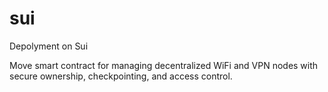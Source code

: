 # sui

Depolyment on Sui

Move smart contract for managing decentralized WiFi and VPN nodes with secure ownership, checkpointing, and access control.

